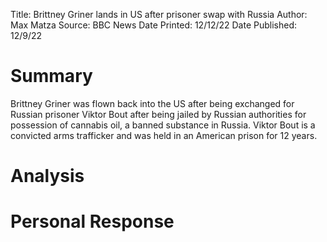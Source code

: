 Title: Brittney Griner lands in US after prisoner swap with Russia
Author: Max Matza
Source: BBC News
Date Printed: 12/12/22
Date Published: 12/9/22

# Summary
Brittney Griner was flown back into the US after being exchanged for Russian prisoner Viktor Bout after being jailed by Russian authorities for possession of cannabis oil, a banned substance in Russia. Viktor Bout is a convicted arms trafficker and was held in an American prison for 12 years. 
# Analysis
# Personal Response
